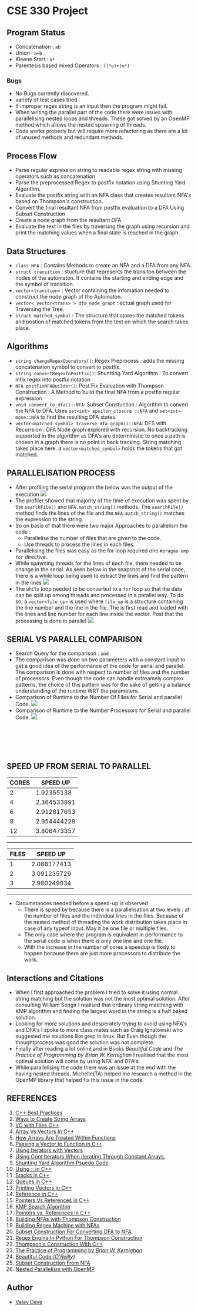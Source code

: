 # CSE 330 Project

## Program Status 
- Concatenation : `ab`
- Union : `a+b`
- Kleene Start : `a*`
- Parentesis based mixed Operators : `(l*o)+(o*)`

### Bugs
- No Bugs currently discovered. 
- variety of test cases tried. 
- If improper regex string is an input then the program might fail.
- When writing the parallel part of the code there were issues with parallelising nested loops and threads. These got solved by an OpenMP method which allows the nested spawning of threads. 
- Code works properly but will require more refactoring as there are a lot of unused methods and redundant methods.

## Process Flow
- Parse regular expression string to readable regex string with missing operators such as concatenation
- Parse the preprocessed Regex to postfix notation using Shunting Yard Algorithm.
- Evaluate the postfix string with an NFA class that creates resultant NFA's based on Thompson's construction. 
- Convert the final resultant NFA from postfix evaluation to a DFA Using Subset Construction
- Create a node graph from the resultant DFA
- Evaluate the text in the files by traversing the graph using recursion and print the matching values when a final state is reached in the graph.

## Data Structures
- `class NFA` : Contains Methods to create an NFA and a DFA from any NFA. 
- `struct transition` : stucture that represents the transiton between the nodes of the automaton. It contains the starting and ending edge and the symbol of transition.
- `vector<transtion>` : Vector containing the infomation needed to construct the node graph of the Automaton.
- `vector< vector<trans> > dfa_node_graph` : actual graph used for Traversing the Tree. 
- `struct matched_symbol` : The structure that stores the matched tokens and postion of matched tokens from the text on which the search takes place. 

## Algorithms 

- `string changeRegexOperators()`: Regex Preprocess : adds the missing concatenation symbol to convert to postfix. 
- `string convertRegexToPostfix()`: Shuntting Yard Algorithm : To convert infix regex into postfix notation
- `NFA postFixNFABuilder()`: Post Fix Evaluation with Thompson Construction : A Method to build the final NFA from a postfix regular expression
- `void convert_to_dfa()::NFA`: Subset Constuction : Algorithm to convert the NFA to DFA. Uses `set<int> epsilon_closure ::NFA` and `set<int> move::NFA` to find the resulting DFA states.  
- `vector<matched_symbol> traverse_dfa_graph()::NFA`: DFS with Recurrsion : DFA Node graph explored with recursion. No backtracking supported in the algorithm as DFA's are deterministic to once a path is chosen in a graph there is no point in back tracking. String matching takes place here.  a `vector<matched_symbol>` holds the tokens that got matched. 

## PARALLELISATION PROCESS
- After profiling the serial program the below was the output of the execution
![](Images/profiler-op.png)
- The profiler showed that majority of the time of execution was spent by the `searchFile()` and `NFA.match_string()` methods. The `searchFile()` method finds the lines of the file and the `NFA.match_string()` matches the expression to the string. 
- So on basis of that there were two major Approaches to parallelism the code : 
  - Parallelise the number of files that are given to the code. 
  - Use threads to process the lines in each files. 
- Parallelising the files was easy as the for loop required one `#pragma omp for` directive. 
- While spawning threads for the lines of each file, there needed to be change in the serial. As seen below in the snapshot of the serial code, there is a while loop being used to extract the lines and find the pattern in the lines 
![](Images/serial-code.png)
- The `while` loop needed to be converted to a `for` loop so that the data can be split up among threads and processed in a parallel way. To do so, a `vector<file_op>` is used where `file_op` is a structure containing the line number and the line in the file. The is first read and loaded with the lines and line number for each line inside the vector. Post that the processing is done in parallel
![](Images/parallel-code.png)


## SERIAL VS PARALLEL COMPARISON

- Search Query for the comparison : `and`
- The comparison was done on two parameters with a constant input to get a good idea of the performance of the code for serial and parallel. The comparison is done with respect to number of files and the number of processors. Even though the code can handle extreamely complex patterns, the choice of this pattern was for the sake of getting a balance understanding of the runtime WRT the parameters. 
- Comparison of Runtime to the Number Of Files for Serial and parallel Code.
  ![](Images/comparison-by-files.png)
- Comparison of Runtime to the Number Processors for Serial and parallel Code.
  ![](Images/comparison-by-processor-cores.png)

<br/>
<br/>
<br/>
<br/>

## SPEED UP FROM SERIAL TO PARALLEL

CORES|	SPEED UP|
| ------------- |-------------|
2|	1.92355138|
4|	2.364533891|
6|	2.912817653|
8|	2.954444228|
12|	3.806473357|
---
FILES|	SPEED UP|
| ------------- |-------------|
1|	2.088177413|
2|	3.091235729|
3|	2.980249034|
---

- Circumstances needed before a speed-up is observed
  - There is speed by because there is a parallelisation at two levels :  at the number of files and the individual lines in the files. Because of the nested method of threading the work distribution takes place in case of any typeof input. May it be one file or multiple files.
  - The only case where the program is equivalent in performance to the serial code is when there is only one line and one file.
  -  With the increase in the number of cores a speedup is likely to happen because there are just more processors to distribute the work. 

## Interactions and Citations

- When I first approached the problem I tried to solve it using normal string matching but the solution was not the most optimal solution. After consulting William Sengir I realised that ordinary string matching with KMP algorithm and finding the largest word in the string is a half baked solution. 
- Looking for more solutions and desperately trying to avoid using NFA's and DFA's I spoke to more class mates such as Craig Ignatowski who suggested me solutions like grep in linux. But Even though the thoughtprocess was good the solution was not complete. 
- Finally after reading a lot online and in Books *Beautiful Code* and *The Practice of Programming by Brian W. Kernighan* I realised that the most optimal solution will come by using NFA' and DFA's.
- While parallelising the code there was an issue at the end with the having nested threads. Michelle(TA) helped me research a method in the OpenMP library that helped fix this issue in the code.  


## REFERENCES 

1. [C++ Best Practices](https://github.com/lefticus/cppbestpractices)
2. [Ways to Create String Arrays](https://www.geeksforgeeks.org/array-strings-c-3-different-ways-create/)
3. [I/O with Files C++](http://www.cplusplus.com/doc/tutorial/files/)
4. [Array Vs Vectors In C++](https://www.educba.com/c-plus-plus-vector-vs-array/)
5. [How Arrays Are Treated Within Functions](https://www.geeksforgeeks.org/how-arrays-are-passed-to-functions-in-cc/)
6. [Passing a Vector to Function in C++](https://www.geeksforgeeks.org/passing-vector-function-cpp/)
7. [Using Iterators with Vectors](https://www.geeksforgeeks.org/iterators-c-stl/)
8. [Using Cont Iterators When iterating Through Constant Arrays.](https://stackoverflow.com/questions/15020954/vector-iterator-no-match-for-operator)
9. [Shunting Yard Algorithm Psuedo Code](https://brilliant.org/wiki/shunting-yard-algorithm/)
10. [Using :: in C++](https://stackoverflow.com/questions/15649580/using-in-c)
11. [Stacks in C++](https://www.geeksforgeeks.org/stack-push-and-pop-in-c-stl/)
12. [Queues in C++](https://www.geeksforgeeks.org/queue-cpp-stl/)
13. [Printing Vectors in C++](https://www.techiedelight.com/print-vector-cpp/)
14. [Reference in C++](http://yosefk.com/c++fqa/ref.html)
15. [Pointers Vs References in C++](https://www.geeksforgeeks.org/pointers-vs-references-cpp/)
16. [KMP Search Algorithm](https://en.wikipedia.org/wiki/Knuth%E2%80%93Morris%E2%80%93Pratt_algorithm)
17. [Pointers vs. References in C++](https://stackoverflow.com/questions/57483/what-are-the-differences-between-a-pointer-variable-and-a-reference-variable-in)
18. [Building NFAs with Thompson Construction](https://xysun.github.io/posts/regex-parsing-thompsons-algorithm.html#)
19. [Building Regex Machine with NFAs](https://medium.com/@DmitrySoshnikov/building-a-regexp-machine-part-2-finite-automata-nfa-fragments-5a7c5c005ef0)
20. [Subset Construction For Converting DFA to NFA](https://studylib.net/doc/5870948/the-subset-construction-algorithm)
21. [Regex Engine In Python For Thompson Construction](https://github.com/xysun/regex)
22. [Thompson's Construction With C++](https://github.com/kennyledet/Algorithm-Implementations/tree/master/Thompsons_Construction_Algorithm/C%2B%2B/AlexMathew)  
23. [The Practice of Programming by *Brian W. Kernighan*](http://index-of.co.uk/Etc/The.Practice.of.Programming.-.B.W..Kernighan..pdf)
24. [Beautiful Code *(O'Reilly)*](http://shop.oreilly.com/product/9780596510046.do)
25. [Subset Construction From NFA](http://www.cs.may.ie/staff/jpower/Courses/Previous/parsing/node9.html)
26. [Nested Parallelism with OpenMP](https://docs.oracle.com/cd/E19205-01/819-5270/aewbc/index.html)

## Author 
 - [Valay Dave](<vddave@asu.edu>)